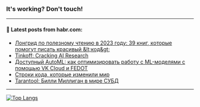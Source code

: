 ### It's working? Don't touch!

---
<!--
#### 🛠️ Technical stack:

![C++](https://img.shields.io/badge/C++-informational?logo=c%2B%2B&style=flat&logoColor=white&color=9C033A)
![Java](https://img.shields.io/badge/Java-informational?logo=java&style=flat&logoColor=white&color=007396)
![Kotlin](https://img.shields.io/badge/Kotlin-informational?logo=Kotlin&style=flat&logoColor=white&color=0095D5)
![JS](https://img.shields.io/badge/JS-informational?logo=javaScript&style=flat&logoColor=black&color=F7Df1E) <br>
![HTML5](https://img.shields.io/badge/HTML5-informational?logo=html5&style=flat&logoColor=white&color=E34F26)
![CSS3](https://img.shields.io/badge/CSS3-informational?logo=css3&style=flat&logoColor=white&color=157286)
![Sass](https://img.shields.io/badge/Saas-informational?logo=sass&style=flat&logoColor=white&color=hotpink)
![PHP](https://img.shields.io/badge/PHP-informational?logo=php&style=flat&logoColor=white&color=777BB4) <br>
![WebPAck](https://img.shields.io/badge/WebPack-informational?logo=webPack&style=flat&logoColor=white&color=FF6F00)
![Bootstrap](https://img.shields.io/badge/Bootstrap-informational?logo=Bootstrap&style=flat&logoColor=white&color=7952B3)
![MySQL](https://img.shields.io/badge/MySQL-informational?logo=MySQL&style=flat&logoColor=white&color=00f) <br>
![NodeJS](https://img.shields.io/badge/NodeJS-informational?logo=node.js&style=flat&logoColor=white&color=43853D)
![Spring](https://img.shields.io/badge/Spring-informational?logo=Spring&style=flat&logoColor=white&color=0A9EDC)
![Angular](https://img.shields.io/badge/Vue-informational?logo=vue.js&style=flat&logoColor=white&color=red)
![Git](https://img.shields.io/badge/Git-informational?logo=git&style=flat&logoColor=white&color=darkorange)

___
-->

#### 💬 Latest posts from habr.com:

<!-- BLOG-POST-LIST:START -->
- [Лонгрид по полезному чтению в 2023 году: 39 книг, которые помогут писать красивый &amp;lt;код&amp;gt;](https://habr.com/ru/post/704424/?utm_source=habrahabr&utm_medium=rss&utm_campaign=704424)
- [Tinkoff: Cracking AI Research](https://habr.com/ru/post/704374/?utm_source=habrahabr&utm_medium=rss&utm_campaign=704374)
- [Доступный AutoML: как оптимизировать работу с ML-моделями с помощью VK Cloud и FEDOT](https://habr.com/ru/post/703474/?utm_source=habrahabr&utm_medium=rss&utm_campaign=703474)
- [Строки кода, которые изменили мир](https://habr.com/ru/post/702746/?utm_source=habrahabr&utm_medium=rss&utm_campaign=702746)
- [Tarantool: Билли Миллиган в мире СУБД](https://habr.com/ru/post/704286/?utm_source=habrahabr&utm_medium=rss&utm_campaign=704286)
<!-- BLOG-POST-LIST:END -->

---

[![Top Langs](https://github-readme-stats.vercel.app/api/top-langs/?username=zloylis&layout=compact&hide_border=true&theme=dracula)](https://github.com/zloylis)
